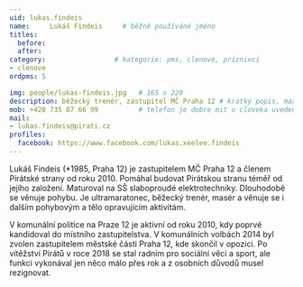 ```yaml
---
uid: lukas.findeis
name:     Lukáš Findeis  	# běžně používáné jméno
titles:
  before:
  after:
category:                 # kategorie: pms, clenove, priznivci
- clenove
ordpms: 5

img: people/lukas-findeis.jpg   # 165 x 220
description: běžecký trenér, zastupitel MČ Praha 12 # kratký popis, max 160 znaků
mob: +420 735 07 66 99          # telefon je dobre mit u cloveka uvedeneho jako lokalni kontakt
mail:
- lukas.findeis@pirati.cz
profiles:
  facebook: https://www.facebook.com/lukas.xeelee.findeis
---
```


Lukáš Findeis (*1985, Praha 12) je zastupitelem MČ Praha 12 a členem Pirátské strany od roku 2010. Pomáhal budovat Pirátskou stranu téměř od jejího založení. Maturoval na SŠ slaboproudé elektrotechniky. Dlouhodobě se věnuje pohybu. Je ultramaratonec, běžecký trenér, masér a věnuje se i dalším pohybovým a tělo opravujícím aktivitám.

V komunální politice na Praze 12 je aktivní od roku 2010, kdy poprvé kandidoval do místního zastupitelstva. V komunálních volbách 2014 byl zvolen zastupitelem městské části Praha 12, kde skončil v opozici. Po vítěžství Pirátů v roce 2018 se stal radním pro sociální věci a sport, ale funkci vykonával jen něco málo přes rok a z osobních důvodů musel rezignovat.
